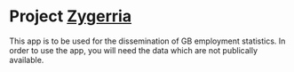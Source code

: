 # Project [Zygerria](http://starwars.wikia.com/wiki/Zygerria)

This app is to be used for the dissemination of GB employment statistics. In order to use the app, you will need the data which are not publically available.
